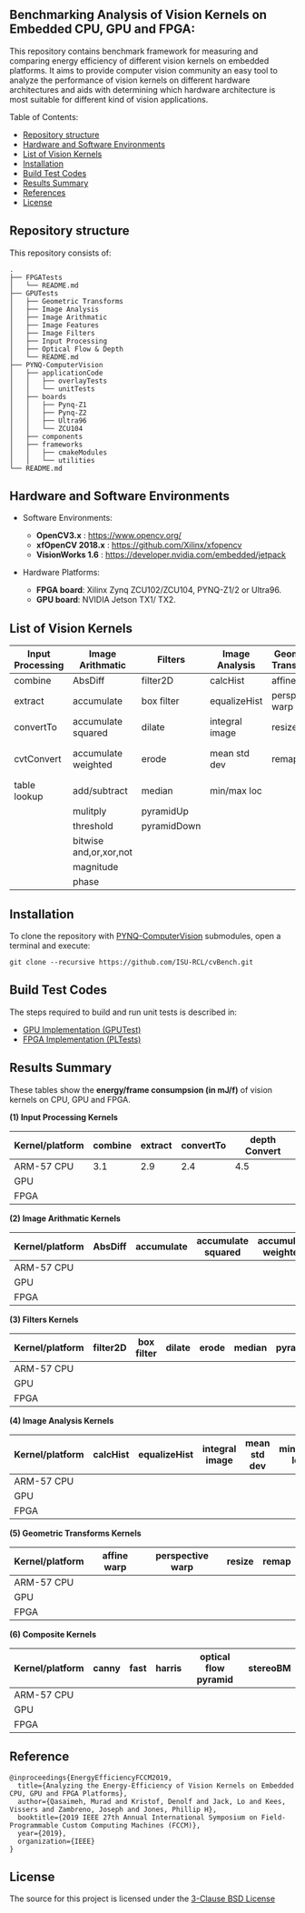 ## Benchmarking Analysis of Vision Kernels on Embedded CPU, GPU and FPGA:


<p align="justify">

This repository contains benchmark framework for measuring and comparing energy efficiency of different vision kernels on embedded platforms. It aims to provide computer vision community an easy tool to analyze the performance of vision kernels on different hardware architectures and aids with determining which hardware architecture is most suitable for different kind of vision applications.

</p>

Table of Contents:
* [Repository structure](#Repository_structure) 
* [Hardware and Software Environments](#Hardware_and_Software_Environments)
* [List of Vision Kernels](#List_of_Vision_Kernels)
* [Installation](#Installation) 
* [Build Test Codes](#Build_Test_Codes) 
* [Results Summary](#Results_Summary) 
* [References](#references)
* [License](#license) 
 
 

## Repository structure

This repository consists of: 
 ```   
.
├── FPGATests
│   └── README.md
├── GPUTests
│   ├── Geometric Transforms 
│   ├── Image Analysis  
│   ├── Image Arithmatic 
│   ├── Image Features 
│   ├── Image Filters 
│   ├── Input Processing 
│   ├── Optical Flow & Depth 
│   └── README.md 
├── PYNQ-ComputerVision
│   ├── applicationCode 
│   │   ├── overlayTests 
│   │   └── unitTests
│   ├── boards
│   │   ├── Pynq-Z1
│   │   ├── Pynq-Z2
│   │   ├── Ultra96
│   │   └── ZCU104
│   ├── components 
│   ├── frameworks
│   │   ├── cmakeModules 
│   │   └── utilities    
└── README.md
```
    
## Hardware and Software Environments
* Software Environments:
	* **OpenCV3.x** : https://www.opencv.org/
	* **xfOpenCV 2018.x** : https://github.com/Xilinx/xfopencv
	* **VisionWorks 1.6** : https://developer.nvidia.com/embedded/jetpack
 
* Hardware Platforms:
	* **FPGA board**: Xilinx Zynq ZCU102/ZCU104, PYNQ-Z1/2 or Ultra96.
	* **GPU board**: NVIDIA Jetson TX1/ TX2.

 
## List of Vision Kernels

 
| Input Processing | Image Arithmatic | Filters       |  Image Analysis | Geometric Transforms|  Composite Kernels|
| -------------    | -------------    | ------------- | -------------   |    -------------    | --------------------    |
| combine          | AbsDiff          |  filter2D     |calcHist         | affine warp         | canny           |
| extract          | accumulate       |  box filter   |equalizeHist     |perspective warp     | fast       |      | 
| convertTo        |accumulate squared|  dilate   |integral image   | resize                  | harris                |
| cvtConvert       |accumulate weighted| erode        |mean std dev     | remap               | optical flow pyramid   |     
| table lookup     | add/subtract     |  median       |min/max loc      |                     | stereoBM     | 
|                  |  mulitply        | pyramidUp     |                 |                     |                    | 
|                  | threshold        | pyramidDown   |                 |                     |                 | 
|             | bitwise and,or,xor,not|               |                 |                     |                   | 
|                  | magnitude        |               |                 |                     |                    | 
|                  | phase            |               |                 |                     |                      | 
 


## Installation

To clone the repository with [PYNQ-ComputerVision](https://github.com/Xilinx/PYNQ-ComputerVision.git) submodules, open a terminal and execute:

```
git clone --recursive https://github.com/ISU-RCL/cvBench.git
```
## Build Test Codes 
The steps required to build and run unit tests is described in:

+ [GPU Implementation  (GPUTest)](GPUTests/README.md)  
+ [FPGA Implementation (PLTests)](FPGATests/README.md)

## Results Summary

These tables show the **energy/frame consumpsion (in mJ/f)** of vision kernels on CPU, GPU and FPGA.  
 

 **(1) Input Processing Kernels**
 
| Kernel/platform | combine | extract | convertTo| depth Convert |  
| ---------	| ------  | ------  | -------  	|    ------  |      
| ARM-57 CPU	|   3.1      |  2.9	    |	 2.4       |     4.5       |          
| GPU           |	  |  	    |	     	|            |            
| FPGA      	|  	  |	    |           |            | 		    
 

 **(2) Image Arithmatic Kernels**

| Kernel/platform		| AbsDiff | accumulate | accumulate squared	| accumulate weighted | add/subtract | mulitply| threshold | bitwise and,or,xor,not| magnitude | phase|
| ---------					| ------  | ------  | -------  	|    ------  |     ------   |     ------  |     ------   |    ------  |     ------   |    ------   |  
|    ARM-57 CPU			|         |  	     	|	        	|            |              |          |  	     	|	        	|            |              |  
|    GPU		|         |  	     	|	        	|            |              |          |  	     	|	        	|            |              |  
|    FPGA			|         |  	     	|	        	|            |              |          |  	     	|	        	|            |              |  

 **(3) Filters Kernels**

| Kernel/platform		| filter2D | box filter | dilate	| erode | median | pyramidUp| pyramidDown|
| ---------					| ------  | ------  | -------  	|    ------  |     ------   |   ------  |     ------   |  
|    ARM-57 CPU			|         |  	     	|	        	|            |              |           |              | 
|    GPU      			|	  			|  	     	|	     			|           |              |            |              | 
|    FPGA      			|	  			|  	     	|	     			|            |              |           |              | 


 **(4) Image Analysis Kernels**

| Kernel/platform		| calcHist | equalizeHist | integral image	| mean std dev | min/max loc |
| ---------					| ------  | ------  | -------  	|    ------  |     ------   |  
|    ARM-57 CPU			|         |  	     	|	        	|            |              | 
|    GPU      			|	  			|  	     	|	     			|            |              | 
|    FPGA      			|	  			|  	     	|	     			|            |              | 
 
 **(5) Geometric Transforms Kernels**

| Kernel/platform		| affine warp  | perspective warp  | resize 	| remap |  
| ---------					| ------  | ------  | -------  	|    ------  |     
|    ARM-57 CPU			|         |  	     	|	        	|            |          
|    GPU      			|	  			|  	     	|	          |              | 
|    FPGA      			|	  			|  	     	|	          |              | 


 **(6) Composite Kernels**

| Kernel/platform		| canny | fast | harris 	| optical flow pyramid |  stereoBM
| ---------					| ------  | ------  | -------  	|    ------  |   ------  |     
|    ARM-57 CPU			|         |  	     	|	        	|            |   |          
|    GPU      			|	  			|  	     	|	          |              |  |  
|    FPGA      			|	  			|  	     	|	          |              |  |  


  
## Reference 

```
@inproceedings{EnergyEfficiencyFCCM2019,
  title={Analyzing the Energy-Efficiency of Vision Kernels on Embedded CPU, GPU and FPGA Platforms},
  author={Qasaimeh, Murad and Kristof, Denolf and Jack, Lo and Kees, Vissers and Zambreno, Joseph and Jones, Phillip H},
  booktitle={2019 IEEE 27th Annual International Symposium on Field-Programmable Custom Computing Machines (FCCM)},
  year={2019},
  organization={IEEE}
}
```
## License
The source for this project is licensed under the [3-Clause BSD License](LICENSE)
